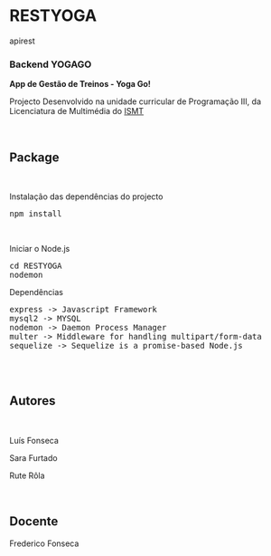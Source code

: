 # RESTYOGA
apirest
<h3>Backend YOGAGO</h3>
<strong>App de Gestão de Treinos - Yoga Go!</strong>
<p>Projecto Desenvolvido na unidade curricular de Programação III, da Licenciatura de Multimédia do <a href="https://ismt.pt/">ISMT</a></p>
<br>

<h2>Package</h2>
<br>
<p>Instalação das dependências do projecto</p>
<pre>npm install</pre>
<br>
<p>Iniciar o Node.js</p>
<pre>
cd RESTYOGA
nodemon
</pre>
<p>Dependências</p>
<pre>
express -> Javascript Framework
mysql2 -> MYSQL 
nodemon -> Daemon Process Manager
multer -> Middleware for handling multipart/form-data
sequelize -> Sequelize is a promise-based Node.js
</pre>
<br>
<br>
<h2>Autores</h2>
<br>
<p>Luís Fonseca</p>
<p>Sara Furtado</p>
<p>Rute Rôla</p>
<br>
<h2>Docente</h2>
<p>Frederico Fonseca</p>
